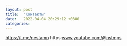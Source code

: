 ```yaml
---
layout: post
title:  "Контакты"
date:   2022-04-04 20:29:12 +0300
categories:
---
```


https://t.me/nestamp
https:www.youtube.com/@nstmps
